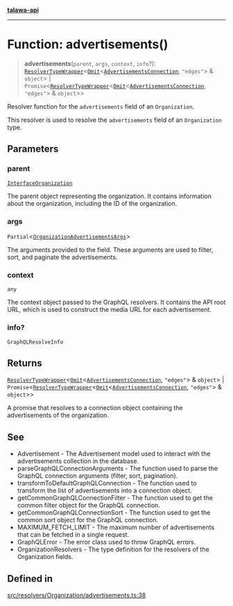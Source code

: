 [**talawa-api**](../../../../README.md)

***

# Function: advertisements()

> **advertisements**(`parent`, `args`, `context`, `info`?): [`ResolverTypeWrapper`](../../../../types/generatedGraphQLTypes/type-aliases/ResolverTypeWrapper.md)\<[`Omit`](../../../../types/generatedGraphQLTypes/type-aliases/Omit.md)\<[`AdvertisementsConnection`](../../../../types/generatedGraphQLTypes/type-aliases/AdvertisementsConnection.md), `"edges"`\> & `object`\> \| `Promise`\<[`ResolverTypeWrapper`](../../../../types/generatedGraphQLTypes/type-aliases/ResolverTypeWrapper.md)\<[`Omit`](../../../../types/generatedGraphQLTypes/type-aliases/Omit.md)\<[`AdvertisementsConnection`](../../../../types/generatedGraphQLTypes/type-aliases/AdvertisementsConnection.md), `"edges"`\> & `object`\>\>

Resolver function for the `advertisements` field of an `Organization`.

This resolver is used to resolve the `advertisements` field of an `Organization` type.

## Parameters

### parent

[`InterfaceOrganization`](../../../../models/Organization/interfaces/InterfaceOrganization.md)

The parent object representing the organization. It contains information about the organization, including the ID of the organization.

### args

`Partial`\<[`OrganizationAdvertisementsArgs`](../../../../types/generatedGraphQLTypes/type-aliases/OrganizationAdvertisementsArgs.md)\>

The arguments provided to the field. These arguments are used to filter, sort, and paginate the advertisements.

### context

`any`

The context object passed to the GraphQL resolvers. It contains the API root URL, which is used to construct the media URL for each advertisement.

### info?

`GraphQLResolveInfo`

## Returns

[`ResolverTypeWrapper`](../../../../types/generatedGraphQLTypes/type-aliases/ResolverTypeWrapper.md)\<[`Omit`](../../../../types/generatedGraphQLTypes/type-aliases/Omit.md)\<[`AdvertisementsConnection`](../../../../types/generatedGraphQLTypes/type-aliases/AdvertisementsConnection.md), `"edges"`\> & `object`\> \| `Promise`\<[`ResolverTypeWrapper`](../../../../types/generatedGraphQLTypes/type-aliases/ResolverTypeWrapper.md)\<[`Omit`](../../../../types/generatedGraphQLTypes/type-aliases/Omit.md)\<[`AdvertisementsConnection`](../../../../types/generatedGraphQLTypes/type-aliases/AdvertisementsConnection.md), `"edges"`\> & `object`\>\>

A promise that resolves to a connection object containing the advertisements of the organization.

## See

 - Advertisement - The Advertisement model used to interact with the advertisements collection in the database.
 - parseGraphQLConnectionArguments - The function used to parse the GraphQL connection arguments (filter, sort, pagination).
 - transformToDefaultGraphQLConnection - The function used to transform the list of advertisements into a connection object.
 - getCommonGraphQLConnectionFilter - The function used to get the common filter object for the GraphQL connection.
 - getCommonGraphQLConnectionSort - The function used to get the common sort object for the GraphQL connection.
 - MAXIMUM_FETCH_LIMIT - The maximum number of advertisements that can be fetched in a single request.
 - GraphQLError - The error class used to throw GraphQL errors.
 - OrganizationResolvers - The type definition for the resolvers of the Organization fields.

## Defined in

[src/resolvers/Organization/advertisements.ts:38](https://github.com/Suyash878/talawa-api/blob/e4413cec641a837926071678fed3c7f67234e31e/src/resolvers/Organization/advertisements.ts#L38)
